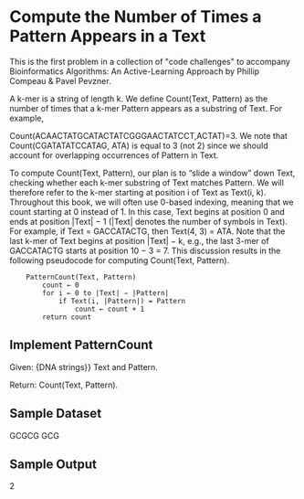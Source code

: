 # Compute the Number of Times a Pattern Appears in a Text

This is the first problem in a collection of "code challenges" to accompany Bioinformatics Algorithms: An Active-Learning Approach by Phillip Compeau & Pavel Pevzner.

A k-mer is a string of length k. We define Count(Text, Pattern) as the number of times that a k-mer Pattern appears as a substring of Text. For example,

Count(ACAACTATGCATACTATCGGGAACTATCCT,ACTAT)=3.
We note that Count(CGATATATCCATAG, ATA) is equal to 3 (not 2) since we should account for overlapping occurrences of Pattern in Text.

To compute Count(Text, Pattern), our plan is to “slide a window” down Text, checking whether each k-mer substring of Text matches Pattern. We will therefore refer to the k-mer starting at position i of Text as Text(i, k). Throughout this book, we will often use 0-based indexing, meaning that we count starting at 0 instead of 1. In this case, Text begins at position 0 and ends at position |Text| − 1 (|Text| denotes the number of symbols in Text). For example, if Text = GACCATACTG, then Text(4, 3) = ATA. Note that the last k-mer of Text begins at position |Text| − k, e.g., the last 3-mer of GACCATACTG starts at position 10 − 3 = 7. This discussion results in the following pseudocode for computing Count(Text, Pattern).

```
    PatternCount(Text, Pattern)
        count ← 0
        for i ← 0 to |Text| − |Pattern|
            if Text(i, |Pattern|) = Pattern
                count ← count + 1
        return count
```

## Implement PatternCount

Given: {DNA strings}} Text and Pattern.

Return: Count(Text, Pattern).

## Sample Dataset

GCGCG
GCG

## Sample Output

2